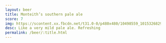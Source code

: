 ```yaml
---
layout: beer
title: Monteith’s southern pale ale
score: 7
img: https://scontent.xx.fbcdn.net/t31.0-0/p480x480/10498559_10153268294398745_8634108256899324103_o.jpg
desc: Like a very mild pale ale. Refreshing
permalink: /beer/:title.html
---
```

